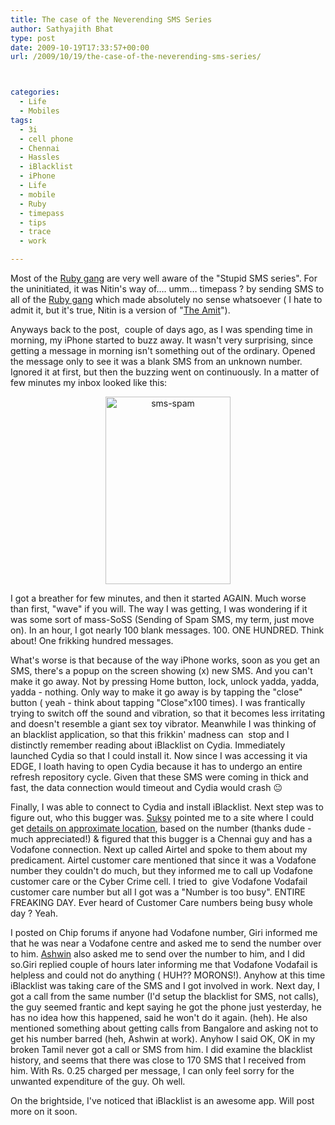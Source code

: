```yaml
---
title: The case of the Neverending SMS Series
author: Sathyajith Bhat
type: post
date: 2009-10-19T17:33:57+00:00
url: /2009/10/19/the-case-of-the-neverending-sms-series/



categories:
  - Life
  - Mobiles
tags:
  - 3i
  - cell phone
  - Chennai
  - Hassles
  - iBlacklist
  - iPhone
  - Life
  - mobile
  - Ruby
  - timepass
  - tips
  - trace
  - work

---
```

Most of the [Ruby gang][1] are very well aware of the "Stupid SMS series". For the uninitiated, it was Nitin's way of&#8230;. umm&#8230; timepass ? by sending SMS to all of the [Ruby gang][1] which made absolutely no sense whatsoever ( I hate to admit it, but it's true, Nitin is a version of "[The Amit][2]").

Anyways back to the post,  couple of days ago, as I was spending time in morning, my iPhone started to buzz away. It wasn't very surprising, since getting a message in morning isn't something out of the ordinary. Opened the message only to see it was a blank SMS from an unknown number. Ignored it at first, but then the buzzing went on continuously. In a matter of few minutes my inbox looked like this:



<p style="text-align: center;">
  <a href="https://kurast.sathyabh.at/wp-content/uploads/2009/10/sms-spam.jpg"><img class="size-medium wp-image-309 aligncenter" title="sms-spam" src="https://kurast.sathyabh.at/wp-content/uploads/2009/10/sms-spam-200x300.jpg" alt="sms-spam" width="200" height="300" /></a>
</p>

<p style="text-align: left;">
  I got a breather for few minutes, and then it started AGAIN. Much worse than first, "wave" if you will. The way I was getting, I was wondering if it was some sort of mass-SoSS (Sending of Spam SMS, my term, just move on). In an hour, I got nearly 100 blank messages. 100. ONE HUNDRED. Think about! One frikking hundred messages.
</p>

<p style="text-align: left;">
  What's worse is that because of the way iPhone works, soon as you get an SMS, there's a popup on the screen showing (x) new SMS. And you can't make it go away. Not by pressing Home button, lock, unlock yadda, yadda, yadda - nothing. Only way to make it go away is by tapping the "close" button ( yeah - think about tapping "Close"x100 times). I was frantically trying to switch off the sound and vibration, so that it becomes less irritating and doesn't resemble a giant sex toy vibrator. Meanwhile I was thinking of an blacklist application, so that this frikkin' madness can  stop and I distinctly remember reading about iBlacklist on Cydia. Immediately launched Cydia so that I could install it. Now since I was accessing it via EDGE, I loath having to open Cydia because it has to undergo an entire refresh repository cycle. Given that these SMS were coming in thick and fast, the data connection would timeout and Cydia would crash 😐
</p>

<p style="text-align: left;">
  Finally, I was able to connect to Cydia and install iBlacklist. Next step was to figure out, who this bugger was. <a id="aptureLink_RXWH1RdHhL" href="https://suksy.com">Suksy</a> pointed me to a site where I could get <a id="aptureLink_uasxpRHsQq" href="https://trace.bharatiyamobile.com/">details on approximate location</a>, based on the number (thanks dude - much appreciated!) & figured that this bugger is a Chennai guy and has a Vodafone connection. Next up called Airtel and spoke to them about my predicament. Airtel customer care mentioned that since it was a Vodafone number they couldn't do much, but they informed me to call up Vodafone customer care or the Cyber Crime cell. I tried to  give Vodafone Vodafail customer care number but all I got was a "Number is too busy". ENTIRE FREAKING DAY. Ever heard of Customer Care numbers being busy whole day ? Yeah.
</p>

<p style="text-align: left;">
  I posted on Chip forums if anyone had Vodafone number, Giri informed me that he was near a Vodafone centre and asked me to send the number over to him. <a id="aptureLink_TVLiiDB4gt" href="https://twitter.com/ashwinsid">Ashwin</a> also asked me to send over the number to him, and I did so.Giri replied couple of hours later informing me that Vodafone Vodafail is helpless and could not do anything ( HUH?? MORONS!). Anyhow at this time iBlacklist was taking care of the SMS and I got involved in work. Next day, I got a call from the same number (I'd setup the blacklist for SMS, not calls), the guy seemed frantic and kept saying he got the phone just yesterday, he has no idea how this happened, said he won't do it again. (heh). He also mentioned something about getting calls from Bangalore and asking not to get his number barred (heh, Ashwin at work). Anyhow I said OK, OK in my broken Tamil never got a call or SMS from him. I did examine the blacklist history, and seems that there was close to 170 SMS that I received from him. With Rs. 0.25 charged per message, I can only feel sorry for the unwanted expenditure of the guy. Oh well.
</p>

<p style="text-align: left;">
  On the brightside, I've noticed that iBlacklist is an awesome app. Will post more on it soon.
</p>

 [1]: https://www.flickr.com/photos/sathyabhat/4025641571/
 [2]: https://krishashok.wordpress.com/2009/10/16/dear-lonely-planet/

